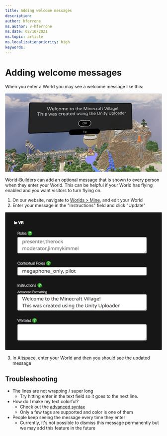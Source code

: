 ```yaml
---
title: Adding welcome messages
description: 
author: hferrone
ms.author: v-hferrone
ms.date: 02/10/2021
ms.topic: article
ms.localizationpriority: high
keywords: 
---
```


# Adding welcome messages

When you enter a World you may see a welcome message like this:

![New signin message for a world](images/welcome-img-01.png)

World-Builders can add an optional message that is shown to every person when they enter your World. This can be helpful if your World has flying enabled and you want visitors to turn flying on. 

1. On our website, navigate to [Worlds > Mine](https://account.altvr.com/users/sign_in), and edit your World
2. Enter your message in the "Instructions" field and click "Update"

![Editing world instructional message](images/welcome-img-02.png)

3. In Altspace, enter your World and then you should see the updated message

## Troubleshooting

* The lines are not wrapping / super long
    * Try hitting enter in the text field so it goes to the next line.
* How do I make my text colorful?
    * Check out the [advanced syntax](http://digitalnativestudios.com/textmeshpro/docs/rich-text/#color)
    * Only a few tags are supported and color is one of them
* People keep seeing the message every time they enter
    * Currently, it's not possible to dismiss this message permanently but we may add this feature in the future